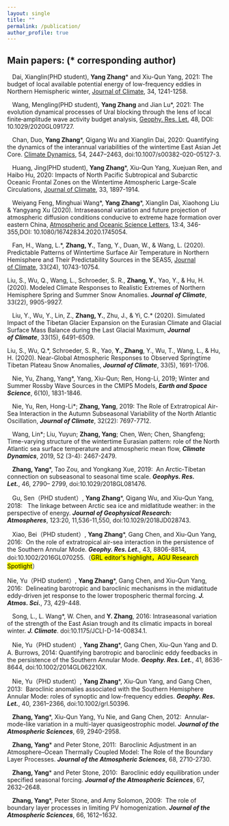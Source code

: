 ```yaml
---
layout: single
title: ""
permalink: /publication/
author_profile: true
---
```


## Main papers: (* corresponding author)

   Dai, Xianglin(PHD student), **Yang Zhang*** and Xiu-Qun Yang, 2021: The budget of local available potential energy of low-frequency eddies in Northern Hemispheric winter, <u>Journal of Climate</u>, 34, 1241-1258.

   Wang, Mengling(PHD student), **Yang Zhang** and Jian Lu*, 2021: The evolution dynamical processes of Ural blocking through the lens of local finite‐amplitude wave activity budget analysis, <u>Geophy. Res. Let.</u> 48, DOI: 10.1029/2020GL091727.
   
   Chan, Duo, **Yang Zhang***, Qigang Wu and Xianglin Dai, 2020: Quantifying the dynamics of the interannual variabilities of the wintertime East Asian Jet Core. <u>Climate Dynamics</u>, 54, 2447–2463, doi:10.1007/s00382-020-05127-3.
   
   Huang, Jing(PHD student), **Yang Zhang***, Xiu-Qun Yang, Xuejuan Ren, and Haibo Hu, 2020: Impacts of North Pacific Subtropical and Subarctic Oceanic Frontal Zones on the Wintertime Atmospheric Large-Scale Circulations, <u>Journal of Climate</u>, 33, 1897-1914.
   
   Weiyang Feng, Minghuai Wang*, **Yang Zhang***, Xianglin Dai, Xiaohong Liu & Yangyang Xu (2020). Intraseasonal variation and future projection of atmospheric diffusion conditions conducive to extreme haze formation over eastern China, <u>Atmospheric and Oceanic Science Letters</u>, 13:4, 346-355,DOI: 10.1080/16742834.2020.1745054.

   Fan, H., Wang, L.*, **Zhang, Y.**, Tang, Y., Duan, W., & Wang, L. (2020). Predictable Patterns of Wintertime Surface Air Temperature in Northern Hemisphere and Their Predictability Sources in the SEAS5, <u>Journal of Climate</u>, 33(24), 10743-10754.

   Liu, S., Wu, Q., Wang, L., Schroeder, S. R., **Zhang, Y.**, Yao, Y., & Hu, H. (2020). Modeled Climate Responses to Realistic Extremes of Northern Hemisphere Spring and Summer Snow Anomalies. ***Journal of Climate***, 33(22), 9905-9927.

   Liu, Y., Wu, Y., Lin, Z., **Zhang, Y.**, Zhu, J., & Yi, C.* (2020). Simulated Impact of the Tibetan Glacier Expansion on the Eurasian Climate and Glacial Surface Mass Balance during the Last Glacial Maximum, ***Journal of Climate***, 33(15), 6491-6509.

   Liu, S., Wu, Q.*, Schroeder, S. R., Yao, **Y., Zhang**, Y., Wu, T., Wang, L., & Hu, H. (2020). Near-Global Atmospheric Responses to Observed Springtime Tibetan Plateau Snow Anomalies, ***Journal of Climate***, 33(5), 1691-1706.
   
   Nie, Yu, Zhang, Yang*, Yang, Xiu-Qun; Ren, Hong-Li, 2019; Winter and Summer Rossby Wave Sources in the CMIP5 Models, ***Earth and Space Science***, 6(10), 1831-1846.
   
   Nie, Yu, Ren, Hong-Li*; **Zhang, Yang**, 2019: The Role of Extratropical Air-Sea Interaction in the Autumn Subseasonal Variability of the North Atlantic Oscillation, ***Journal of Climate***, 32(22): 7697-7712.
   
   Wang, Lin*; Liu, Yuyun; **Zhang, Yang**; Chen, Wen; Chen, Shangfeng; Time-varying structure of the wintertime Eurasian pattern: role of the North Atlantic sea surface temperature and atmospheric mean flow, ***Climate Dynamics***, 2019, 52 (3-4): 2467-2479.
   
   **Zhang, Yang***, Tao Zou, and Yongkang Xue, 2019:  An Arctic‐Tibetan connection on subseasonal to seasonal time scale. ***Geophys. Res. Let.***, 46, 2790– 2799, doi:10.1029/2018GL081476. 
   
   Gu, Sen（PHD student）, **Yang Zhang***, Qigang Wu, and Xiu-Qun Yang, 2018:   The linkage between Arctic sea ice and midlatitude weather: in the perspective of energy. ***Journal of Geophysical Research: Atmospheres***, 123:20, 11,536-11,550, doi:10.1029/2018JD028743.    
   
   Xiao, Bei（PHD student）, **Yang Zhang***, Gang Chen, and Xiu-Qun Yang, 2016:  On the role of extratropical air-sea interaction in the persistence of the Southern Annular Mode. ***Geophy. Res. Let.***, 43, 8806-8814, doi:10.1002/2016GL070255.（<mark>GRL editor's highlight，AGU Research Spotlight</mark>） 

   Nie, Yu（PHD student）, **Yang Zhang***, Gang Chen, and Xiu-Qun Yang, 2016:  Delineating barotropic and baroclinic mechanisms in the midlatitude eddy-driven jet response to the lower tropospheric thermal forcing. ***J. Atmos. Sci.***, 73, 429-448.  
   
   Song, L., L. Wang*, W. Chen, and **Y. Zhang**, 2016: Intraseasonal variation of the strength of the East Asian trough and its climatic impacts in boreal winter. ***J. Climate***. doi:10.1175/JCLI-D-14-00834.1.
   
   Nie, Yu（PHD student）, **Yang Zhang***, Gang Chen, Xiu-Qun Yang and D. A. Burrows, 2014: Quantifying barotropic and baroclinic eddy feedbacks in the persistence of the Southern Annular Mode. ***Geophy. Res. Let.***, 41, 8636-8644, doi:10.1002/2014GL062210X. 
   
   Nie, Yu（PHD student）, **Yang Zhang***, Xiu-Qun Yang, and Gang Chen, 2013:  Baroclinic anomalies associated with the Southern Hemisphere Annular Mode: roles of synoptic and low-frequency eddies. ***Geophy. Res. Let.***, 40, 2361–2366, doi:10.1002/grl.50396. 
   
   **Zhang, Yang***, Xiu-Qun Yang, Yu Nie, and Gang Chen, 2012:  Annular-mode-like variation in a multi-layer quasigeostrophic model. ***Journal of the Atmospheric Sciences***, 69, 2940-2958. 
   
   **Zhang, Yang*** and Peter Stone, 2011:  Baroclinic Adjustment in an Atmosphere–Ocean Thermally Coupled Model: The Role of the Boundary Layer Processes. ***Journal of the Atmospheric Sciences***, 68, 2710-2730.  
   
   **Zhang, Yang*** and Peter Stone, 2010:  Baroclinic eddy equilibration under specified seasonal forcing. ***Journal of the Atmospheric Sciences***, 67, 2632–2648. 
   
   **Zhang, Yang***, Peter Stone, and Amy Solomon, 2009:  The role of boundary layer processes in limiting PV homogenization. ***Journal of the Atmospheric Sciences***, 66, 1612–1632.  
